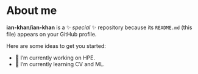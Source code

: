 # About me

**ian-khan/ian-khan** is a ✨ _special_ ✨ repository because its `README.md` (this file) appears on your GitHub profile.

Here are some ideas to get you started:

- 🔭 I’m currently working on HPE.
- 🌱 I’m currently learning CV and ML.
